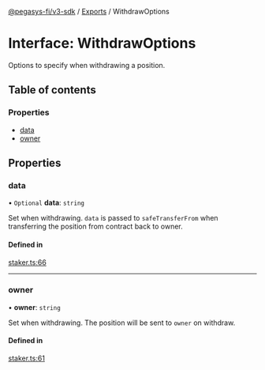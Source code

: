 [@pegasys-fi/v3-sdk](../README.md) / [Exports](../modules.md) / WithdrawOptions

# Interface: WithdrawOptions

Options to specify when withdrawing a position.

## Table of contents

### Properties

- [data](WithdrawOptions.md#data)
- [owner](WithdrawOptions.md#owner)

## Properties

### data

• `Optional` **data**: `string`

Set when withdrawing. `data` is passed to `safeTransferFrom` when transferring the position from contract back to owner.

#### Defined in

[staker.ts:66](https://github.com/Pegasys-fi/v3-sdk/blob/08a7c05/src/staker.ts#L66)

___

### owner

• **owner**: `string`

Set when withdrawing. The position will be sent to `owner` on withdraw.

#### Defined in

[staker.ts:61](https://github.com/Pegasys-fi/v3-sdk/blob/08a7c05/src/staker.ts#L61)

